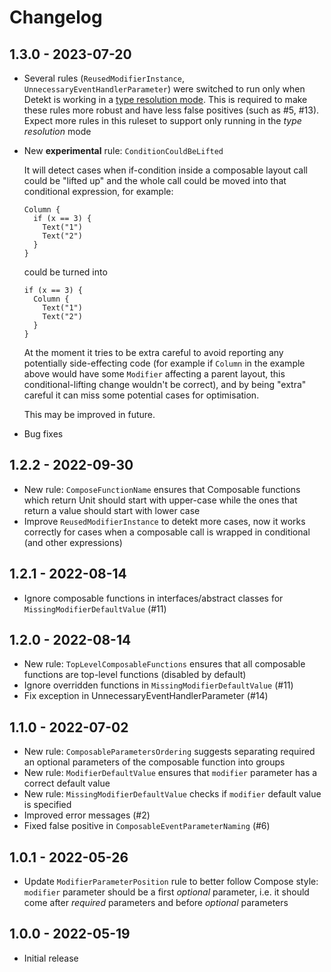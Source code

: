 # Changelog

## 1.3.0 - 2023-07-20

* Several rules (`ReusedModifierInstance`, `UnnecessaryEventHandlerParameter`) were switched to run only when Detekt is working in a [type resolution mode](https://detekt.dev/docs/gettingstarted/type-resolution/). This is required to make these rules more robust and have less false positives (such as #5, #13). Expect more rules in this ruleset to support only running in the _type resolution_ mode
* New **experimental** rule: `ConditionCouldBeLifted`

    It will detect cases when if-condition inside a composable layout call
    could be "lifted up" and the whole call could be moved into that
    conditional expression, for example:

    ```
    Column {
      if (x == 3) {
        Text("1")
        Text("2")
      }
    }
    ```

    could be turned into

    ```
    if (x == 3) {
      Column {
        Text("1")
        Text("2")
      }
    }
    ```

    At the moment it tries to be extra careful to avoid reporting any
    potentially side-effecting code (for example if `Column` in the example
    above would have some `Modifier` affecting a parent layout, this
    conditional-lifting change wouldn't be correct), and by being "extra"
    careful it can miss some potential cases for optimisation.

    This may be improved in future.
* Bug fixes

## 1.2.2 - 2022-09-30

* New rule: `ComposeFunctionName` ensures that Composable functions which return Unit should start with upper-case while the ones that return a value should start with lower case
* Improve `ReusedModifierInstance` to detekt more cases, now it works correctly for cases when a composable call is wrapped in conditional (and other expressions)

## 1.2.1 - 2022-08-14

* Ignore composable functions in interfaces/abstract classes for `MissingModifierDefaultValue` (#11)

## 1.2.0 - 2022-08-14

* New rule: `TopLevelComposableFunctions` ensures that all composable functions are top-level functions (disabled by default)
* Ignore overridden functions in `MissingModifierDefaultValue` (#11)
* Fix exception in UnnecessaryEventHandlerParameter (#14)

## 1.1.0 - 2022-07-02

* New rule: `ComposableParametersOrdering` suggests separating required an optional parameters of the composable function into groups
* New rule: `ModifierDefaultValue` ensures that `modifier` parameter has a correct default value
* New rule: `MissingModifierDefaultValue` checks if `modifier` default value is specified
* Improved error messages (#2)
* Fixed false positive in `ComposableEventParameterNaming` (#6)

## 1.0.1 - 2022-05-26

* Update `ModifierParameterPosition` rule to better follow Compose style: `modifier` parameter should be a first _optional_ parameter, i.e. it should come after _required_ parameters and before _optional_ parameters


## 1.0.0 - 2022-05-19

* Initial release

